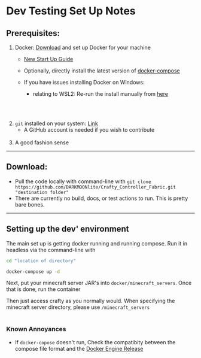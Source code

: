 # Dev Testing Set Up Notes

## Prerequisites:

1. Docker: [Download](https://docs.docker.com/compose/install/) and set up Docker for your machine
   - [New Start Up Guide](https://www.docker.com/get-started)
   - Optionally, directly install the latest version of [docker-compose](https://github.com/docker/compose)
  
    - If you have issues installing Docker on Windows: 
      - relating to WSL2: Re-run the install manually from [here](https://docs.microsoft.com/en-gb/windows/wsl/install-manual#step-4---download-the-linux-kernel-update-package)

<br/><br/>     

2. `git` installed on your system: [Link](https://git-scm.com/downloads)
    - A GitHub account is needed if you wish to contribute 
<br/><br/> 
3. A good fashion sense

---
## Download:

  * Pull the code locally with command-line with `git clone https://github.com/DARKMOONlite/Crafty_Controller_Fabric.git "destination folder" `
  * There are currently no build, docs, or test actions to run. This is pretty bare bones.
---
## Setting up the dev' environment 

The main set up is getting docker running and running compose. Run it in headless via the command-line with


```bash
cd "location of directory"

docker-compose up -d
```

Next, put your minecraft server JAR's into `docker/minecraft_servers`. 
Once that is done, run the container

Then just access crafty as you normally would. When specifying the minecraft server directory, please use `/minecraft_servers`
<br/><br/> 
### Known Annoyances 
-  If `docker-copose` doesn't run, Check the compatibity between the compose file format and the [Docker Engine Release](https://docs.docker.com/compose/compose-file/compose-versioning/)